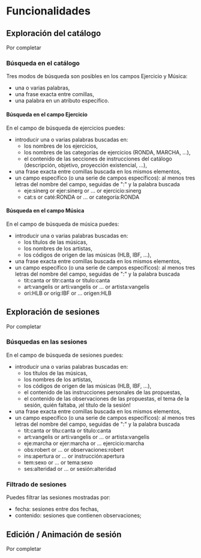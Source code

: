 # Funcionalidades
## Exploración del catálogo
Por completar

### Búsqueda en el catálogo
Tres modos de búsqueda son posibles en los campos Ejercicio y Música:
- una o varias palabras,
- una frase exacta entre comillas,
- una palabra en un atributo específico.

#### Búsqueda en el campo Ejercicio
En el campo de búsqueda de ejercicios puedes:
- introducir una o varias palabras buscadas en:
    - los nombres de los ejercicios,
    - los nombres de las categorías de ejercicios (RONDA, MARCHA, ...),
    - el contenido de las secciones de instrucciones del catálogo (descripción, objetivo, proyección existencial, ...),
- una frase exacta entre comillas buscada en los mismos elementos,
- un campo específico (o una serie de campos específicos): al menos tres letras del nombre del campo, seguidas de ":" y la palabra buscada
    - eje:sinerg or ejer:sinerg or ... or ejercicio:sinerg
    - cat:s or caté:RONDA or ... or categoría:RONDA

#### Búsqueda en el campo Música
En el campo de búsqueda de música puedes:
- introducir una o varias palabras buscadas en:
    - los títulos de las músicas,
    - los nombres de los artistas,
    - los códigos de origen de las músicas (HLB, IBF, ...),
- una frase exacta entre comillas buscada en los mismos elementos,
- un campo específico (o una serie de campos específicos): al menos tres letras del nombre del campo, seguidas de ":" y la palabra buscada
    - tit:canta or titr:canta or título:canta
    - art:vangelis or arti:vangelis or ... or artista:vangelis
    - ori:HLB or orig:IBF or ... origen:HLB

## Exploración de sesiones
Por completar

### Búsquedas en las sesiones
En el campo de búsqueda de sesiones puedes:
- introducir una o varias palabras buscadas en:
    - los títulos de las músicas,
    - los nombres de los artistas,
    - los códigos de origen de las músicas (HLB, IBF, ...),
    - el contenido de las instrucciones personales de las propuestas,
    - el contenido de las observaciones de las propuestas, el tema de la sesión, quién faltaba, ¡el título de la sesión!
- una frase exacta entre comillas buscada en los mismos elementos,
- un campo específico (o una serie de campos específicos): al menos tres letras del nombre del campo, seguidas de ":" y la palabra buscada
    - tit:canta or titu:canta or titulo:canta
    - art:vangelis or arti:vangelis or ... or artista:vangelis
    - eje:marcha or ejer:marcha or ... ejercicio:marcha
    - obs:robert or ... or observaciones:robert
    - ins:apertura or ... or instrucción:apertura
    - tem:sexo or ... or tema:sexo
    - ses:alteridad or ... or sesión:alteridad

### Filtrado de sesiones
Puedes filtrar las sesiones mostradas por:
- fecha: sesiones entre dos fechas,
- contenido: sesiones que contienen observaciones;

## Edición / Animación de sesión
Por completar
